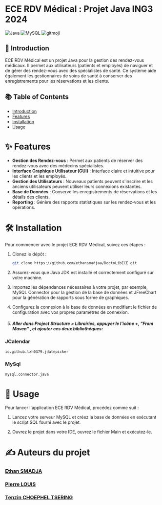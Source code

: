 # ECE RDV Médical : Projet Java ING3 2024

![Java](https://img.shields.io/badge/Java-ED8B00?style=for-the-badge&logo=java&logoColor=white)
![MySQL](https://img.shields.io/badge/MySQL-00000F?style=for-the-badge&logo=mysql&logoColor=white)
![gitmoji](https://img.shields.io/badge/gitmoji-%F0%9F%98%9C-yellow.svg?style=for-the-badge&logo=gitmoji&logoColor=yellow)

## 📖 Introduction

ECE RDV Médical est un projet Java pour la gestion des rendez-vous médicaux. 
Il permet aux utilisateurs (patients et employés) de naviguer et de gérer des rendez-vous avec des spécialistes de 
santé. Ce système aide également les gestionnaires de soins de santé à conserver des enregistrements pour les 
réservations et les clients.

## 📚 Table of Contents

- [Introduction](#-introduction)
- [Features](#-features)
- [Installation](#-installation)
- [Usage](#-usage)

# ✨ Features

- **Gestion des Rendez-vous** : Permet aux patients de réserver des rendez-vous avec des médecins spécialistes.
- **Interface Graphique Utilisateur (GUI)** : Interface claire et intuitive pour les clients et les employés.
- **Gestion des Utilisateurs** : Nouveaux patients peuvent s'inscrire et les anciens utilisateurs peuvent utiliser 
leurs connexions existantes.
- **Base de Données** : Conserve les enregistrements de réservations et les détails des clients.
- **Reporting** : Génère des rapports statistiques sur les rendez-vous et les opérations.

# 🛠 Installation

Pour commencer avec le projet ECE RDV Médical, suivez ces étapes :

1. Clonez le dépôt :
   ```sh
   git clone https://github.com/ethansmadjaa/DoctoLibECE.git

2. Assurez-vous que Java JDK est installé et correctement configuré sur votre machine.

3. Importez les dépendances nécessaires à votre projet, par exemple, MySQL Connector pour la gestion de la base de 
données et JFreeChart pour la génération de rapports sous forme de graphiques.

4. Configurez la connexion à la base de données en modifiant le fichier de 
configuration avec vos propres paramètres de connexion.

5. ##### Aller dans Project Structure > Librairies, appuyer le l'icône +, "From Maven" , et ajouter ces deux bibliothèques: 
### JCalendar
```sh
io.github.lzh0379.jdatepicker
```

### MySql
```sh
mysql.connector.java
```


# 🚀 Usage

Pour lancer l'application ECE RDV Médical, procédez comme suit :

1. Lancez votre serveur MySQL et créez la base de données en exécutant le script SQL fourni avec le projet.

2. Ouvrez le projet dans votre IDE, ouvrez le fichier Main et exécutez-le.

# ✍️ Auteurs du projet
### [Ethan SMADJA](mailto:Ethan.smadja@edu.ece.fr)
### [Pierre LOUIS](mailto:pierre.louis@edu.ece.fr)
### [Tenzin CHOEPHEL TSERING](mailto:tenzin.choepheltsering@edu.ece.fr)